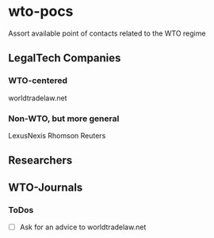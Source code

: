 # wto-pocs
Assort available point of contacts related to the WTO regime

## LegalTech Companies

### WTO-centered
worldtradelaw.net

### Non-WTO, but more general
LexusNexis
Rhomson Reuters

## Researchers

## WTO-Journals

### ToDos

- [ ] Ask for an advice to worldtradelaw.net
